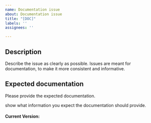 ```yaml
---
name: Documentation issue
about: Documentation issue
title: "[DOC]"
labels: ''
assignees: ''

---
```


## Description
Describe the issue as clearly as possible. Issues are meant for documentation,
to make it more consistent and informative.

## Expected documentation
Please provide the expected documentation.

show what information you expect the documentation should provide.


#### Current Version:

